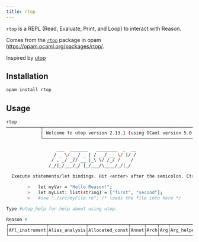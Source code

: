 ```yaml
---
title: rtop
---
```


`rtop` is a REPL (Read, Evaluate, Print, and Loop) to interact with Reason.

Comes from the [`rtop`](https://opam.ocaml.org/packages/rtop) package in opam https://opam.ocaml.org/packages/rtop/.

Inspired by [utop](https://github.com/ocaml-community/utop)

## Installation

```sh
opam install rtop
```

## Usage

```sh
rtop
─────────────┬─────────────────────────────────────────────────────────────┬──────────────
             │ Welcome to utop version 2.13.1 (using OCaml version 5.0.0)! │
             └─────────────────────────────────────────────────────────────┘

                   ___  _______   ________  _  __
                  / _ \/ __/ _ | / __/ __ \/ |/ /
                 / , _/ _// __ |_\ \/ /_/ /    /
                /_/|_/___/_/ |_/___/\____/_/|_/

  Execute statements/let bindings. Hit <enter> after the semicolon. Ctrl-d to quit.

        >   let myVar = "Hello Reason!";
        >   let myList: list(string) = ["first", "second"];
        >   #use "./src/myFile.re"; /* loads the file into here */

Type #utop_help for help about using utop.

Reason #
┌──────────────┬──────────────┬───────────────┬─────┬────┬───┬──────────┬─────┬──────────┐
│Afl_instrument│Alias_analysis│Allocated_const│Annot│Arch│Arg│Arg_helper│Array│ArrayLabel│
└──────────────┴──────────────┴───────────────┴─────┴────┴───┴──────────┴─────┴──────────┘
```
